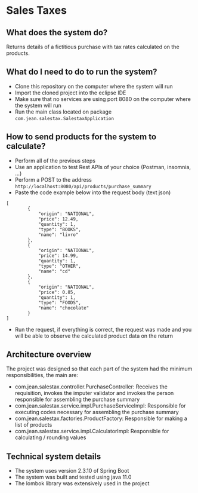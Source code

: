 # Sales Taxes

## What does the system do?
Returns details of a fictitious purchase with tax rates calculated on the products.

## What do I need to do to run the system?
- Clone this repository on the computer where the system will run
- Import the cloned project into the eclipse IDE
- Make sure that no services are using port 8080 on the computer where the system will run
- Run the main class located on package `com.jean.salestax.SalestaxApplication`

## How to send products for the system to calculate?
*   Perform all of the previous steps
*   Use an application to test Rest APIs of your choice (Postman, insomnia, ...)
* 	Perform a POST to the address `http://localhost:8080/api/products/purchase_summary`
* 	Paste the code example below into the request body (text json)


```
[
		{
			"origin": "NATIONAL",
			"price": 12.49,
			"quantity": 1,
			"type": "BOOKS",
			"name": "livro"
		},
		{
			"origin": "NATIONAL",
			"price": 14.99,
			"quantity": 1,
			"type": "OTHER",
			"name": "cd"
		},
		{
			"origin": "NATIONAL",
			"price": 0.85,
			"quantity": 1,
			"type": "FOODS",
			"name": "chocolate"
		}
]
```
* 	Run the request, if everything is correct, the request was made and you will be able to observe the calculated product data on the return

## Architecture overview

The project was designed so that each part of the system had the minimum responsibilities, the main are:
- com.jean.salestax.controller.PurchaseController: Receives the requisition, invokes the imputer validator and invokes the person responsible for assembling the purchase summary
- com.jean.salestax.service.impl.PurchaseServiceImpl: Responsible for executing codes necessary for assembling the purchase summary
- com.jean.salestax.factories.ProductFactory: Responsible for making a list of products
- com.jean.salestax.service.impl.CalculatorImpl: Responsible for calculating / rounding values

## Technical system details
- The system uses version 2.3.10 of Spring Boot
- The system was built and tested using java 11.0
- The lombok library was extensively used in the project